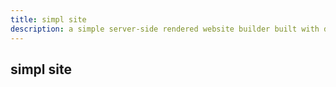 ```yaml
---
title: simpl site
description: a simple server-side rendered website builder built with deno. create dynamic websites using markdown content, handlebars templates, and a plugin system for extending functionality
---
```


## simpl site
